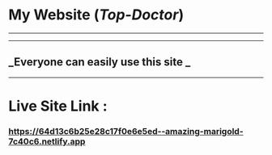 # **My Website (_Top-Doctor_)**

---

---
## **_Everyone can easily use this site _**
---
# Live Site Link :
### https://64d13c6b25e28c17f0e6e5ed--amazing-marigold-7c40c6.netlify.app
